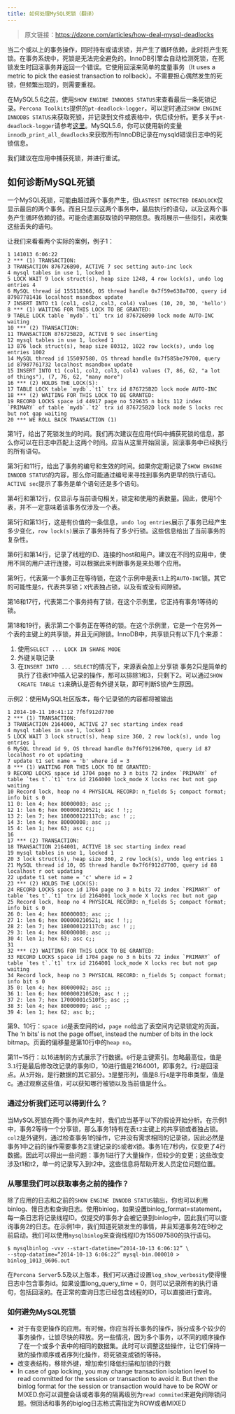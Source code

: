 ```yaml
---
title: 如何处理MySQL死锁（翻译）
---
```


> 原文链接：https://dzone.com/articles/how-deal-mysql-deadlocks


当二个或以上的事务操作，同时持有或请求锁，并产生了循环依赖，此时将产生死锁。在事务系统中，死锁是无法完全避免的。InnoDB引擎会自动检测死锁，在死锁发生时回滚事务并返回一个错误。它使用回滚来简单的度量事务（It uses a metric to pick the easiest transaction to rollback）。不需要担心偶然发生的死锁，但频繁出现的，则需要重视。

在MySQL5.6之前，使用`SHOW ENGINE INNODBS STATUS`来查看最后一条死锁记录。`Percona Toolkits`提供的`pt-deadlock-logger`，可以定时通过`SHOW ENGINE INNODBS STATUS`来获取死锁，并记录到文件或表格中，供后续分析。更多关于`pt-deadlock-logger`请参考[这里](https://www.percona.com/doc/percona-toolkit/2.2/pt-deadlock-logger.html)。MySQL5.6，你可以使用新的变量`innodb_print_all_deadlocks`来获取所有InnoDB记录在mysqld错误日志中的死锁信息。

我们建议在应用中捕获死锁，并进行重试。

## 如何诊断MySQL死锁

一个MySQL死锁，可能由超过两个事务产生，但`LASTEST DETECTED DEADLOCK`仅显示最后的两个事务。而且只显示这两个事务中，最后执行的语句，以及这两个事务产生循环依赖的锁。可能会遗漏获取锁的早期信息。我将展示一些指引，来收集这些丢失的语句。

让我们来看看两个实际的案例，例子1：
```
1 141013 6:06:22
2 *** (1) TRANSACTION:
3 TRANSACTION 876726B90, ACTIVE 7 sec setting auto-inc lock
4 mysql tables in use 1, locked 1
5 LOCK WAIT 9 lock struct(s), heap size 1248, 4 row lock(s), undo log entries 4
6 MySQL thread id 155118366, OS thread handle 0x7f59e638a700, query id 87987781416 localhost msandbox update
7 INSERT INTO t1 (col1, col2, col3, col4) values (10, 20, 30, 'hello')
8 *** (1) WAITING FOR THIS LOCK TO BE GRANTED:
9 TABLE LOCK table `mydb`.`t1` trx id 876726B90 lock mode AUTO-INC waiting
10 *** (2) TRANSACTION:
11 TRANSACTION 876725B2D, ACTIVE 9 sec inserting
12 mysql tables in use 1, locked 1
13 876 lock struct(s), heap size 80312, 1022 row lock(s), undo log entries 1002
14 MySQL thread id 155097580, OS thread handle 0x7f585be79700, query id 87987761732 localhost msandbox update
15 INSERT INTO t1 (col1, col2, col3, col4) values (7, 86, 62, "a lot of things"), (7, 76, 62, "many more")
16 *** (2) HOLDS THE LOCK(S):
17 TABLE LOCK table `mydb`.`t1` trx id 876725B2D lock mode AUTO-INC
18 *** (2) WAITING FOR THIS LOCK TO BE GRANTED:
19 RECORD LOCKS space id 44917 page no 529635 n bits 112 index `PRIMARY` of table `mydb`.`t2` trx id 876725B2D lock mode S locks rec but not gap waiting
20 *** WE ROLL BACK TRANSACTION (1)
```
第1行，给出了死锁发生的时间。我们再次建议在应用代码中捕获死锁的信息，那么你可以在日志中匹配上这两个时间。应当从这里开始回滚，回滚事务中已经执行的所有语句。

第3行和11行，给出了事务的编号和生效的时间。如果你定期记录了`SHOW ENGINE INNODB STATUS`的内容，那么你可能通过编号来寻找到事务内更早的执行语句。`ACTIVE sec`提示了事务是单个语句还是多个语句。

第4行和第12行，仅显示与当前语句相关，锁定和使用的表数量。因此，使用1个表，并不一定意味着该事务仅涉及一个表。

第5行和第13行，这是有价值的一条信息，`undo log entries`展示了事务已经产生多少变化，`row lock(s)`展示了事务持有了多少行锁。这些信息给出了当前事务的复杂性。

第6行和第14行，记录了线程的ID、连接的host和用户。建议在不同的应用中，使用不同的用户进行连接，可以根据此来判断事务是来处哪个应用。

第9行，代表第一个事务正在等待锁，在这个示例中是表`t1`上的`AUTO-INC`锁。其它的可能性是`S`，代表共享锁；`X`代表独占锁，以及有或没有间隙锁。

第16和17行，代表第二个事务持有了锁，在这个示例里，它正持有事务1等待的锁。

第18和19行，表示第二个事务正在等待的锁。在这个示例里，它是一个在另外一个表的主键上的共享锁，并且无间隙锁。InnoDB中，共享锁只有以下几个来源：
1. 使用`SELECT ... LOCK IN SHARE MODE`
2. 外键关联记录
3. 在`INSERT INTO ... SELECT`的情况下，来源表会加上分享锁
事务2只是简单的执行了往表t1中插入记录的操作，那可以排除1和3，只剩下2。可以通过`SHOW CREATE TABLE t1`来确认是否有外键关联，即可判断S锁产生原因。

示例2：使用MySQL社区版本，每个记录锁的内容都将被输出
```
1 2014-10-11 10:41:12 7f6f912d7700
2 *** (1) TRANSACTION:
3 TRANSACTION 2164000, ACTIVE 27 sec starting index read
4 mysql tables in use 1, locked 1
5 LOCK WAIT 3 lock struct(s), heap size 360, 2 row lock(s), undo log entries 1
6 MySQL thread id 9, OS thread handle 0x7f6f91296700, query id 87 localhost ro ot updating
7 update t1 set name = 'b' where id = 3
8 *** (1) WAITING FOR THIS LOCK TO BE GRANTED:
9 RECORD LOCKS space id 1704 page no 3 n bits 72 index `PRIMARY` of table `tes t`.`t1` trx id 2164000 lock_mode X locks rec but not gap waiting
10 Record lock, heap no 4 PHYSICAL RECORD: n_fields 5; compact format; info bit s 0
11 0: len 4; hex 80000003; asc ;;
12 1: len 6; hex 000000210521; asc ! !;;
13 2: len 7; hex 180000122117cb; asc ! ;;
14 3: len 4; hex 80000008; asc ;;
15 4: len 1; hex 63; asc c;;
16
17 *** (2) TRANSACTION:
18 TRANSACTION 2164001, ACTIVE 18 sec starting index read
19 mysql tables in use 1, locked 1
20 3 lock struct(s), heap size 360, 2 row lock(s), undo log entries 1
21 MySQL thread id 10, OS thread handle 0x7f6f912d7700, query id 88 localhost r oot updating
22 update t1 set name = 'c' where id = 2
23 *** (2) HOLDS THE LOCK(S):
24 RECORD LOCKS space id 1704 page no 3 n bits 72 index `PRIMARY` of table `tes t`.`t1` trx id 2164001 lock_mode X locks rec but not gap
25 Record lock, heap no 4 PHYSICAL RECORD: n_fields 5; compact format; info bit s 0
26 0: len 4; hex 80000003; asc ;;
27 1: len 6; hex 000000210521; asc ! !;;
28 2: len 7; hex 180000122117cb; asc ! ;;
29 3: len 4; hex 80000008; asc ;;
30 4: len 1; hex 63; asc c;;
31
32 *** (2) WAITING FOR THIS LOCK TO BE GRANTED:
33 RECORD LOCKS space id 1704 page no 3 n bits 72 index `PRIMARY` of table `tes t`.`t1` trx id 2164001 lock_mode X locks rec but not gap waiting
34 Record lock, heap no 3 PHYSICAL RECORD: n_fields 5; compact format; info bit s 0
35 0: len 4; hex 80000002; asc ;;
36 1: len 6; hex 000000210520; asc ! ;;
37 2: len 7; hex 17000001c510f5; asc ;;
38 3: len 4; hex 80000009; asc ;;
39 4: len 1; hex 62; asc b;;
```

第9、10行：`space id`是表空间的id，`page no`给出了表空间内记录锁定的页面。The ‘n bits’ is not the page offset, instead the number of bits in the lock bitmap。页面的偏移量是第10行中的`heap no`。

第11~15行：以16进制的方式展示了行数据。`0`行是主键索引。忽略最高位，值是3.`1`行是最后修改改记录的事务ID，10进行值是2164001，即事务2。行`2`是回滚点。从`3`开始，是行数据的其它部分。`3`是整形列，值是8.行`4`是字符串类型，值是c。通过观察这些值，可以获知哪行被锁以及当前值是什么。

### 通过分析我们还可以得到什么？
当MySQL死锁在两个事务间产生时，我们应当基于以下的假设开始分析。在示例1中，事务2等待一个分享锁，那么事务1持有在表`t2`主键上的共享锁或者独占锁。`col2`是外键列，通过检查事务1的操作，它并没有需求相同的记录锁，因此必然是事务1中之前的操作需要事务2主键记录的`S`或者`X`锁。事务1在7秒内，仅变更了4行数据。因此可以得出一些问题：事务1进行了大量操作，但较少的变更；这些改变涉及t1和t2，单一的记录写入到t2中。这些信息将帮助开发人员定位问题位置。

### 从哪里我们可以获取事务之前的操作？

除了应用的日志和之前的`SHOW ENGINE INNODB STATUS`输出，你也可以利用binlog、慢日志和查询日志。使用binlog，如果设置binlog_format=statement，每一条日志将记录线程ID。仅提交的事务才会被记录到binlog中，因此我们可以查询事务2的日志。在示例1中，我们知道死锁发生的事情，并且知道事务2在9秒之前启动。我们可以使用`mysqlbinlog`来查询线程ID为155097580的执行语句。
```
$ mysqlbinlog -vvv --start-datetime=“2014-10-13 6:06:12” \
--stop-datatime=“2014-10-13 6:06:22” mysql-bin.000010 > binlog_1013_0606.out
```

在`Percona Server`5.5及以上版本，我们可以通过设置`log_show_verbosity`使得慢日志中包含事务id。如果设置long_query_time = 0，则可以记录所有的执行语句，包括回滚的。在正常的查询日志已经包含线程的ID，可以直接进行查询。

### 如何避免MySQL死锁

- 对于有变更操作的应用。有时候，你应当将长事务的操作，拆分成多个较少的事务操作，让锁尽快的释放。另一些情况，因为多个事务，以不同的顺序操作了在一个或多个表中的相同的数据集。此时可以调整这些操作，让它们保持一致的操作顺序或者序列化操作，将死锁变成锁的等待。
- 改变表结构，移除外键，增加索引降低扫描和加锁的行数
- In case of gap locking, you may change transaction isolation level to read committed for the session or transaction to avoid it. But then the binlog format for the session or transaction would have to be ROW or MIXED.你可以调整会话或者事务的隔离级别为`read commited`来避免间隙锁问题。但回话和事务的biglog日志格式需指定为ROW或者MIXED
